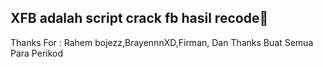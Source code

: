XFB adalah script crack fb hasil recode🗿
-
Thanks For : Rahem bojezz,BrayennnXD,Firman, Dan Thanks Buat Semua Para Perikod


